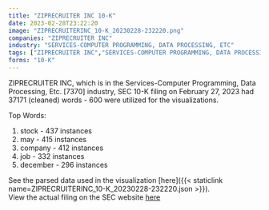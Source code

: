 ```yaml
---
title: "ZIPRECRUITER INC 10-K"
date: 2023-02-28T23:22:20
image: "ZIPRECRUITERINC_10-K_20230228-232220.png"
companies: "ZIPRECRUITER INC"
industry: "SERVICES-COMPUTER PROGRAMMING, DATA PROCESSING, ETC"
tags: ["ZIPRECRUITER INC","SERVICES-COMPUTER PROGRAMMING, DATA PROCESSING, ETC.","02-27-2023","10-K"]
forms: "10-K"
---
```

ZIPRECRUITER INC, which is in the Services-Computer Programming, Data Processing, Etc. [7370] industry, SEC 10-K filing on February 27, 2023 had 37171 (cleaned) words - 600 were utilized for the visualizations.

Top Words:
1. stock - 437 instances
2. may - 415 instances
3. company - 412 instances
4. job - 332 instances
5. december - 296 instances


See the parsed data used in the visualization [here]({{< staticlink name=ZIPRECRUITERINC_10-K_20230228-232220.json >}}).  
View the actual filing on the SEC website [here](https://www.sec.gov/Archives/edgar/data/1617553/0001617553-23-000007.txt)